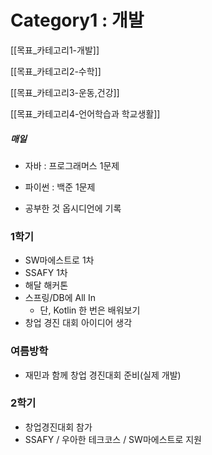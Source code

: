 # Category1 : 개발

[[목표_카테고리1-개발]]

[[목표_카테고리2-수학]]

[[목표_카테고리3-운동,건강]]

[[목표_카테고리4-언어학습과 학교생활]]

##### 매일
- 자바 : 프로그래머스 1문제

- 파이썬 : 백준 1문제
- 공부한 것 옵시디언에 기록

### 1학기
- SW마에스트로 1차
- SSAFY 1차
- 해달 해커톤
- 스프링/DB에 All In 
	- 단, Kotlin 한 번은 배워보기
- 창업 경진 대회 아이디어 생각

### 여름방학
- 재민과 함께 창업 경진대회 준비(실제 개발)

### 2학기
- 창업경진대회 참가
- SSAFY / 우아한 테크코스 / SW마에스트로 지원


